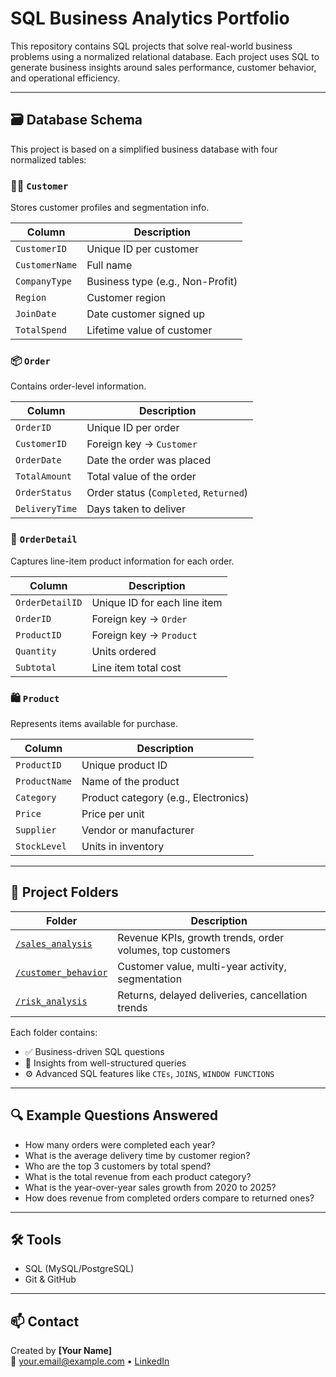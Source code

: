 # SQL Business Analytics Portfolio

This repository contains SQL projects that solve real-world business problems using a normalized relational database. Each project uses SQL to generate business insights around sales performance, customer behavior, and operational efficiency.

---

## 🗃️ Database Schema

This project is based on a simplified business database with four normalized tables:

### 🧑‍💼 `Customer`
Stores customer profiles and segmentation info.

| Column        | Description                      |
|---------------|----------------------------------|
| `CustomerID`  | Unique ID per customer           |
| `CustomerName`| Full name                        |
| `CompanyType` | Business type (e.g., Non-Profit) |
| `Region`      | Customer region                  |
| `JoinDate`    | Date customer signed up          |
| `TotalSpend`  | Lifetime value of customer       |

### 📦 `Order`
Contains order-level information.

| Column        | Description                             |
|---------------|------------------------------------------|
| `OrderID`     | Unique ID per order                      |
| `CustomerID`  | Foreign key → `Customer`                 |
| `OrderDate`   | Date the order was placed                |
| `TotalAmount` | Total value of the order                 |
| `OrderStatus` | Order status (`Completed`, `Returned`)   |
| `DeliveryTime`| Days taken to deliver                    |

### 🧾 `OrderDetail`
Captures line-item product information for each order.

| Column          | Description                   |
|------------------|-------------------------------|
| `OrderDetailID`  | Unique ID for each line item  |
| `OrderID`        | Foreign key → `Order`         |
| `ProductID`      | Foreign key → `Product`       |
| `Quantity`       | Units ordered                 |
| `Subtotal`       | Line item total cost          |

### 🛍️ `Product`
Represents items available for purchase.

| Column      | Description                      |
|-------------|----------------------------------|
| `ProductID` | Unique product ID                |
| `ProductName` | Name of the product             |
| `Category`  | Product category (e.g., Electronics) |
| `Price`     | Price per unit                   |
| `Supplier`  | Vendor or manufacturer           |
| `StockLevel`| Units in inventory               |

---

## 📁 Project Folders

| Folder | Description |
|--------|-------------|
| [`/sales_analysis`](./sales_analysis) | Revenue KPIs, growth trends, order volumes, top customers |
| [`/customer_behavior`](./customer_behavior) | Customer value, multi-year activity, segmentation |
| [`/risk_analysis`](./risk_analysis) | Returns, delayed deliveries, cancellation trends |

Each folder contains:
- ✅ Business-driven SQL questions
- 🧠 Insights from well-structured queries
- ⚙️ Advanced SQL features like `CTEs`, `JOINS`, `WINDOW FUNCTIONS`

---

## 🔍 Example Questions Answered

- How many orders were completed each year?
- What is the average delivery time by customer region?
- Who are the top 3 customers by total spend?
- What is the total revenue from each product category?
- What is the year-over-year sales growth from 2020 to 2025?
- How does revenue from completed orders compare to returned ones?

---

## 🛠 Tools

- SQL (MySQL/PostgreSQL)
- Git & GitHub

---

## 📫 Contact

Created by **[Your Name]**  
📧 your.email@example.com • [LinkedIn](https://linkedin.com/in/yourname)
